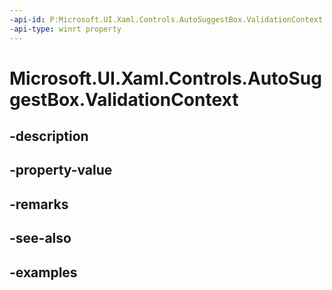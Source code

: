 ```yaml
---
-api-id: P:Microsoft.UI.Xaml.Controls.AutoSuggestBox.ValidationContext
-api-type: winrt property
---
```


# Microsoft.UI.Xaml.Controls.AutoSuggestBox.ValidationContext

<!--
public Microsoft.UI.Xaml.Controls.InputValidationContext ValidationContext { get; set; }
-->


## -description

## -property-value

## -remarks

## -see-also

## -examples


